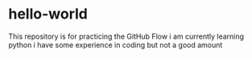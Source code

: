# hello-world
This repository is for practicing the GitHub Flow
i am currently learning python 
i have some experience in coding but not a good amount
